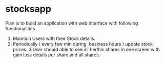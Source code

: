 # stocksapp
Plan is to build an application with web interface with following functionalities
1. Maintain Users with their Stock details.
2. Periodically ( every few min during  business hours ) update stock prices.
3.User should able to see all her/his shares in one screen with gain loss details per share and all shares.
